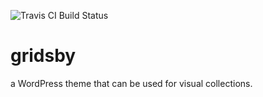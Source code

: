 ![Travis CI Build Status](https://travis-ci.org/Automattic/_s.svg?branch=master)

gridsby
===

a WordPress theme that can be used for visual collections.
